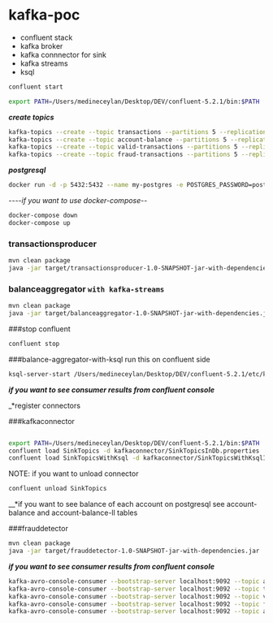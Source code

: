 # kafka-poc

 - confluent stack
 - kafka broker
 - kafka connnector for sink
 - kafka streams
 - ksql

```sh
confluent start

export PATH=/Users/medineceylan/Desktop/DEV/confluent-5.2.1/bin:$PATH  

```


__*create topics*__

```sh
kafka-topics --create --topic transactions --partitions 5 --replication-factor 1 --zookeeper localhost:2181
kafka-topics --create --topic account-balance --partitions 5 --replication-factor 1 --zookeeper localhost:2181
kafka-topics --create --topic valid-transactions --partitions 5 --replication-factor 1 --zookeeper localhost:2181 
kafka-topics --create --topic fraud-transactions --partitions 5 --replication-factor 1 --zookeeper localhost:2181
```

__*postgresql*__

```sh
docker run -d -p 5432:5432 --name my-postgres -e POSTGRES_PASSWORD=postgres postgres:9.6
```
----*if you want to use docker-compose*--

```sh
docker-compose down 
docker-compose up
```


### transactionsproducer

```sh
mvn clean package
java -jar target/transactionsproducer-1.0-SNAPSHOT-jar-with-dependencies.jar

```

### balanceaggregator `with kafka-streams` 

```sh
mvn clean package
java -jar target/balanceaggregator-1.0-SNAPSHOT-jar-with-dependencies.jar
```

 
###stop confluent
 
```sh
confluent stop

```


###balance-aggregator-with-ksql run this on confluent side

```sh
ksql-server-start /Users/medineceylan/Desktop/DEV/confluent-5.2.1/etc/ksql/ksql-server.properties --queries-file /Users/medineceylan/Desktop/DEV/kafka-poc/balance-aggregator-with-ksql/balances.sql

```
__*if you want to see consumer results from confluent console*__

_*register connectors

###kafkaconnector

```sh

export PATH=/Users/medineceylan/Desktop/DEV/confluent-5.2.1/bin:$PATH 
confluent load SinkTopics -d kafkaconnector/SinkTopicsInDb.properties
confluent load SinkTopicsWithKsql -d kafkaconnector/SinkTopicsWithKsqlInDb.properties
```

NOTE: if you want to unload connector
```sh
confluent unload SinkTopics

```


__*if you want to see balance of each account on postgresql see account-balance and account-balance-ll tables
 
 ###frauddetector
 
 ```sh
 mvn clean package
 java -jar target/frauddetector-1.0-SNAPSHOT-jar-with-dependencies.jar
 ```
 
 
 
__*if you want to see consumer results from confluent console*__

```sh
kafka-avro-console-consumer --bootstrap-server localhost:9092 --topic account-balance --from-beginning 
kafka-avro-console-consumer --bootstrap-server localhost:9092 --topic transactions --from-beginning
kafka-avro-console-consumer --bootstrap-server localhost:9092 --topic valid-transactions --from-beginning;
kafka-avro-console-consumer --bootstrap-server localhost:9092 --topic fraud-transactions --from-beginning 
kafka-avro-console-consumer --bootstrap-server localhost:9092 --topic account-balance-ll --from-beginning 
```